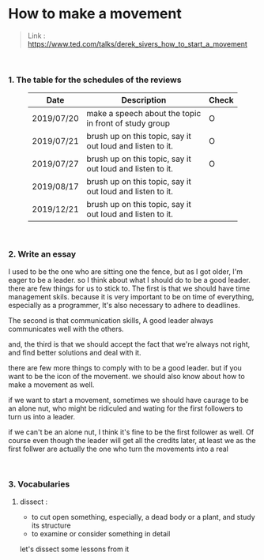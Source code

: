 <h1><a name="header-n125" class="md-header-anchor md-print-anchor" href="af://n125"> </a><span>How to make a movement</span></h1>
<blockquote><p><span>Link : </span><a href='https://www.ted.com/talks/derek_sivers_how_to_start_a_movement' target='_blank' class='url'>https://www.ted.com/talks/derek_sivers_how_to_start_a_movement</a></p>
</blockquote>
<p>&nbsp;</p>
<h3><a name="header-n129" class="md-header-anchor md-print-anchor" href="af://n129"> </a><span>1. The table for the schedules of the reviews</span></h3>
<figure><table>
<thead>
<tr><th><span>Date</span></th><th><span>Description</span></th><th><span>Check</span></th></tr></thead>
<tbody><tr><td><span>2019/07/20</span></td><td><span>make a speech about the topic in front of study group  </span></td><td><span>O</span></td></tr><tr><td><span>2019/07/21</span></td><td><span>brush up on this topic, say it out loud and listen to it.</span></td><td><span>O</span></td></tr><tr><td><span>2019/07/27</span></td><td><span>brush up on this topic, say it out loud and listen to it.</span></td><td><span>O</span></td></tr><tr><td><span>2019/08/17</span></td><td><span>brush up on this topic, say it out loud and listen to it.</span></td><td>&nbsp;</td></tr><tr><td><span>2019/12/21</span></td><td><span>brush up on this topic, say it out loud and listen to it.</span></td><td>&nbsp;</td></tr></tbody>
</table></figure>
<p>&nbsp;</p>
<h3><a name="header-n156" class="md-header-anchor md-print-anchor" href="af://n156"> </a><span>2. Write an essay</span></h3>
<p><span>I used to be the one who are sitting one the fence, but as I got older, I&#39;m eager to be a leader. so I think about what I should do to be a good leader. there are few things for us to stick to.</span>
<span>The first is that we should have time management skils. because it is very important to be on time of everything, especially as a programmer, It&#39;s also necessary to adhere to deadlines.</span></p>
<p><span>The second is that communication skills, A good leader always communicates well with the others. </span></p>
<p><span>and, the third is that we should accept the fact that we&#39;re always not right, and find better solutions and deal with it.</span></p>
<p><span>there are few more things to comply with to be a good leader. but if you want to be the icon of the movement. we should also know about how to make a movement as well.</span></p>
<p><span>if we want to start a movement, sometimes we should have caurage to be an alone nut, who might be ridiculed and wating for the first followers to turn us into a leader.</span></p>
<p><span>if we can&#39;t be an alone nut, I think it&#39;s fine to be the first follower as well. Of course even though the leader will get all the credits later, at least we as the first follwer are actually the one who turn the movements into a real</span></p>
<p>&nbsp;</p>
<h3><a name="header-n164" class="md-header-anchor md-print-anchor" href="af://n164"> </a><span>3. Vocabularies</span></h3>
<ol>
<li><p><span>dissect : </span></p>
<ul>
<li><span>to cut open something, especially, a dead body or a plant, and study its structure</span></li>
<li><span>to examine or consider something in detail</span></li>

</ul>
<p><span>let&#39;s dissect some lessons from it</span></p>
</li>

</ol>
